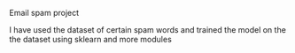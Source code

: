 Email spam project

I have used the dataset of certain spam words and trained the model on the the dataset using sklearn and more modules
